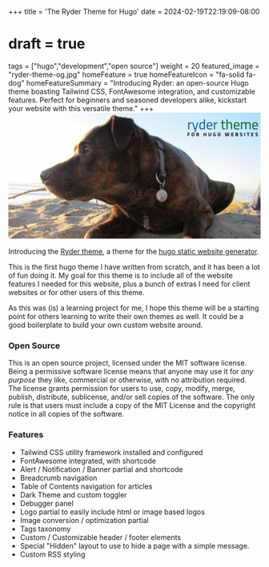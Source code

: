 +++
title = 'The Ryder Theme for Hugo'
date = 2024-02-19T22:19:09-08:00
# draft = true
tags = ["hugo","development","open source"]
weight = 20
featured_image = "ryder-theme-og.jpg"
homeFeature = true
homeFeatureIcon = "fa-solid fa-dog"
homeFeatureSummary = "Introducing Ryder: an open-source Hugo theme boasting Tailwind CSS, FontAwesome integration, and customizable features. Perfect for beginners and seasoned developers alike, kickstart your website with this versatile theme."
+++
![In honor of this old guy](ryder-theme-og.jpg)

Introducing the [Ryder theme](https://www.github.com/arts-link/ryder), a theme for the [hugo static website generator](https://www.gohugo.io).

This is the first hugo theme I have written from scratch, and it has been a lot of fun doing it. My goal for this theme is to include all of the website features I needed for this website, plus a bunch of extras I need for client websites or for other users of this theme.

As this was (is) a learning project for me, I hope this theme will be a starting point for others learning to write their own themes as well. It could be a good boilerplate to build your own custom website around.

### Open Source

This is an open source project, licensed under the MIT software license. Being a permissive software license means that anyone may use it for *any purpose* they like, commercial or otherwise, with no attribution required. The license grants permission for users to use, copy, modify, merge, publish, distribute, sublicense, and/or sell copies of the software. The only rule is that users must include a copy of the MIT License and the copyright notice in all copies of the software.

### Features

- Tailwind CSS utility framework installed and configured
- FontAwesome integrated, with shortcode
- Alert / Notification / Banner partial and shortcode
- Breadcrumb navigation
- Table of Contents navigation for articles
- Dark Theme and custom toggler
- Debugger panel
- Logo partial to easily include html or image based logos
- Image conversion / optimization partial
- Tags taxonomy
- Custom / Customizable header / footer elements
- Special "Hidden" layout to use to hide a page with a simple message.
- Custom RSS styling